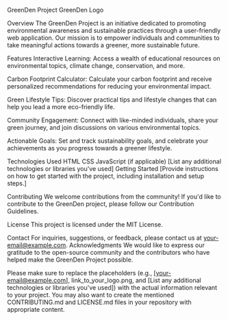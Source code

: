 GreenDen Project
GreenDen Logo

Overview
The GreenDen Project is an initiative dedicated to promoting environmental awareness and sustainable practices through a user-friendly web application. Our mission is to empower individuals and communities to take meaningful actions towards a greener, more sustainable future.

Features
Interactive Learning: Access a wealth of educational resources on environmental topics, climate change, conservation, and more.

Carbon Footprint Calculator: Calculate your carbon footprint and receive personalized recommendations for reducing your environmental impact.

Green Lifestyle Tips: Discover practical tips and lifestyle changes that can help you lead a more eco-friendly life.

Community Engagement: Connect with like-minded individuals, share your green journey, and join discussions on various environmental topics.

Actionable Goals: Set and track sustainability goals, and celebrate your achievements as you progress towards a greener lifestyle.

Technologies Used
HTML
CSS
JavaScript (if applicable)
[List any additional technologies or libraries you've used]
Getting Started
[Provide instructions on how to get started with the project, including installation and setup steps.]

Contributing
We welcome contributions from the community! If you'd like to contribute to the GreenDen project, please follow our Contribution Guidelines.

License
This project is licensed under the MIT License.

Contact
For inquiries, suggestions, or feedback, please contact us at your-email@example.com.
Acknowledgments
We would like to express our gratitude to the open-source community and the contributors who have helped make the GreenDen Project possible.

Please make sure to replace the placeholders (e.g., [your-email@example.com], link_to_your_logo.png, and [List any additional technologies or libraries you've used]) with the actual information relevant to your project. You may also want to create the mentioned CONTRIBUTING.md and LICENSE.md files in your repository with appropriate content.
